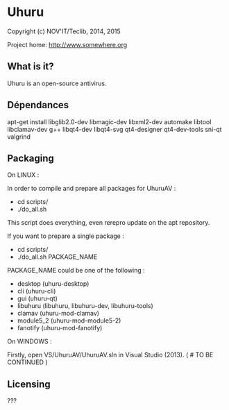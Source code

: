 Uhuru
=====

Copyright (c) NOV'IT/Teclib, 2014, 2015

Project home: http://www.somewhere.org

What is it?
-----------

Uhuru is an open-source antivirus.

Dépendances
-----------

apt-get install libglib2.0-dev libmagic-dev libxml2-dev automake libtool libclamav-dev g++ libqt4-dev libqt4-svg qt4-designer qt4-dev-tools sni-qt valgrind

Packaging
---------------------
On LINUX :

In order to compile and prepare all packages for UhuruAV : 
- cd scripts/
- ./do_all.sh

This script does everything, even rerepro update on the apt repository.

If you want to prepare a single package :
- cd scripts/
- ./do_all.sh PACKAGE_NAME

PACKAGE_NAME could be one of the following : 
- desktop (uhuru-desktop)
- cli (uhuru-cli)
- gui (uhuru-qt)
- libuhuru (libuhuru, libuhuru-dev, libuhuru-tools)
- clamav (uhuru-mod-clamav)
- module5_2 (uhuru-mod-module5-2)
- fanotify (uhuru-mod-fanotify)

On WINDOWS :

Firstly, open VS/UhuruAV/UhuruAV.sln in Visual Studio (2013).
( # TO BE CONTINUED )

Licensing
---------

???

